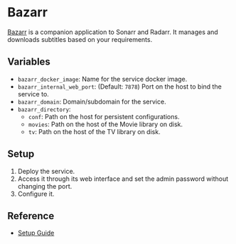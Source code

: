# Bazarr

[Bazarr](https://github.com/morpheus65535/bazarr) is a companion application to
Sonarr and Radarr. It manages and downloads subtitles based on your requirements.

## Variables

* `bazarr_docker_image`: Name for the service docker image.
* `bazarr_internal_web_port`: (Default: `7878`) Port on the host to bind the
   service to.
* `bazarr_domain`: Domain/subdomain for the service.
* `bazarr_directory`:
   * `conf`: Path on the host for persistent configurations.
   * `movies`: Path on the host of the Movie library on disk.
   * `tv`: Path on the host of the TV library on disk.

## Setup

1. Deploy the service.
1. Access it through its web interface and set the admin password without
   changing the port.
1. Configure it.

## Reference

* [Setup Guide](https://github.com/morpheus65535/bazarr/wiki/Wizard-General)
